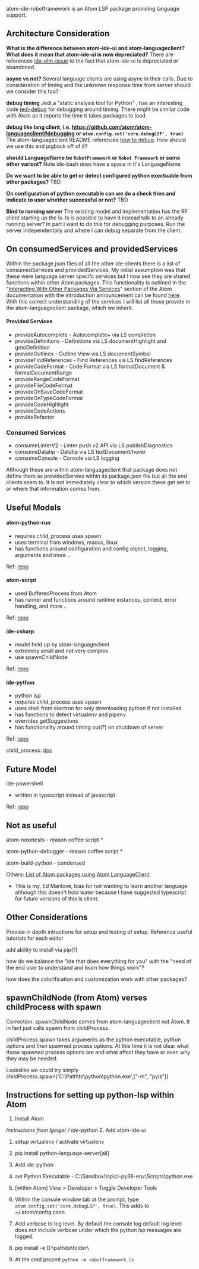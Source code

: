 atom-ide-robotframework is an Atom LSP package providing language support.

## Architecture Consideration ##
**What is the difference between atom-ide-ui and atom-languageclient? What does it mean that atom-ide-ui is now depreciated?** There are references [ide-elm-issue](https://github.com/atom/atom-languageclient/issues/273) to the fact that atom-ide-ui is depreciated or abandoned.

**async vs not?**  Several language clients are using async in their calls. Due to consideration of timing and the unknown response time from server should we consider this too?

**debug timing**  Jedi,a "static analysis tool for Python" , has an interesting code [jedi-debug](https://github.com/davidhalter/jedi/blob/master/jedi/debug.py#L123) for debugging around timing. There might be similar code with Atom as it reports the time it takes packages to load.
   
**debug like lang client, i.e. https://github.com/atom/atom-languageclient#debugging or `atom.config.set('core.debugLSP', true)`** The atom-languageclient README references [how to debug](https://github.com/atom/atom-languageclient#debugging). How should we use this and pigback off of it?

**should LanguageName be `RobotFramework` or `Robot Framework` or some other varient?** Note ide-bash does have a space in it's LanguageName

**Do we want to be able to get or detect configured python exectuable from other packages?** TBD

**On configuration of python executable can we do a check then and indicate to user whether successful or not?** TBD

**Bind to running server** The existing model and implementation has the RF client starting up the ls. Is is possible to have it instead talk to an already running server? In part I want to do this for debugging purposes. Run the server independentally and where I can debug separate from the client.

## On consumedServices and providedServices ##
Within the package.json files of all the other ide-clients there is a list of consumedServices and providedServices. My initial assumption was that these were language server specifc services but I now see they are shared functions within other Atom packages. This functionality is outlined in the "[Interacting With Other Packages Via Services](https://flight-manual.atom.io/behind-atom/sections/interacting-with-other-packages-via-services/)" section of the Atom documentation with the introduction announcement can be found [here](https://blog.atom.io/2015/03/25/new-services-API.html). With this correct understanding of the services I will list all those provide in the atom-languageclient package, which we inherit.

#### Provided Services ####
- provideAutocomplete - Autocomplete+ via LS completion
- provideDefinitions - Definitions via LS documentHighlight and gotoDefinition
- provideOutlines - Outline View via LS documentSymbol
- provideFindReferences - Find References via LS findReferences
- provideCodeFormat - Code Format via LS formatDocument & formatDocumentRange
- provideRangeCodeFormat
- provideFileCodeFormat
- provideOnSaveCodeFormat
- provideOnTypeCodeFormat
- provideCodeHighlight
- provideCodeActions
- provideRefactor

### Consumed Services ####
- consumeLinterV2 - Linter push v2 API via LS publishDiagnostics
- consumeDatatip - Datatip via LS textDocument/hover
- consumeConsole - Console via LS logging

Although these are within atom-languageclient that package does not define them as providedServies within its package.json file but all the end clients seem to. It is not immediately clear to which version these get set to or where that information comes from.


## Useful Models ##
#### atom-python-run ####
- requires child_process uses spawn
- uses terminal from windows, macos, linux
- has functions around configuration and config object, logging, arguments and more ..	

Ref: [repo](https://github.com/foreshadow/atom-python-run)

#### atom-script ####
- used BufferedProcess from Atom
- has runner and functions around runtime instances, context, error handling, and more ..

Ref: [repo](https://github.com/rgbkrk/atom-script)

#### ide-csharp ####
- model held up by atom-languageclient
- extremely small and not very complex
- use spawnChildNode

Ref: [repo](https://github.com/atom/ide-csharp)

#### ide-python ####
- python lsp
- requires child_process uses spawn
- uses shell from electron for only downloading python if not installed
- has functions to detect virtualenv and pipenv
- overrides getSuggestions
- has functionality around timing out(?) on shutdown of server

Ref: [repo](https://github.com/lgeiger/ide-python)

child_process:  [doc](https://nodejs.org/api/child_process.html)

## Future Model ##
ide-powershell
 - written in typescript instead of javascript

Ref: [repo](https://github.com/daviwil/ide-powershell)


## Not as useful ##
atom-nosetests    - reason coffee script *

atom-python-debugger    - reason coffee script *

atom-build-python     - condensed

Others: [List of Atom packages using Atom LanguageClient](https://github.com/atom/atom-languageclient/wiki/List-of-Atom-packages-using-Atom-LanguageClient)

* This is my, Ed Manlove, bias for not wanting to learn another language although this doesn't hold water because I have suggested typescript for future versions of this ls client.

## Other Considerations ##
Provide in depth intructions for setup and testing of setup. Reference useful tutorials for each editor

add ability to install via pip(?)

how do we balance the "ide that does everything for you" with the "need of the end user to understand and learn how things work"?

how does the colorification and customization work with other packages?

## spawnChildNode (from Atom) verses childProcess with spawn
Correction: spawnChildNode comes from atom-languageclient not Atom. It in fact just calls spawn from childProcess.

childProcess.spawn takes arguments as the python executable, python options and then spawned process options. At this time it is not clear what those spawned process options are and what affect they have or even why they may be needed.

Lookslike we could try simply childProcess.spawn('C:\Path\to\python\python.exe',["-m", "pyls"])

## Instructions for setting up python-lsp within Atom ##

1. Install Atom

_Instructions from lgeiger  / ide-python_
2. Add atom-ide-ui
1. setup virtualenv / activate virtualenv
1. pip install python-language-server[all]
1. Add ide-python
1. set Python Executable - C:\Sandbox\lsp\cl-py36-env\Scripts\python.exe

1. \[within Atom] View > Developer > Toggle Developer Tools
1. Within the console window tab at the prompt, type `atom.config.set('core.debugLSP', true)`. This adds to ~/.atom/config.cson
1. Add verbose to log level. By default the console log default log level does not include verbose under which the python lsp messages are logged.

1. pip install -e D:\path\to\folder\
1. At the cmd propmt `python -m robotframework_ls`
